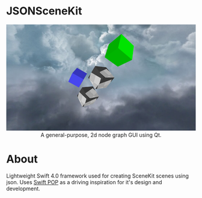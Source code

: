 # JSONSceneKit

<p align="center">
  <img src="https://github.com/PJCSpencer/JSONSceneKit/blob/master/thumbnail.png" alt="JSONSceneKit Sample App"/>
  A general-purpose, 2d node graph GUI using Qt.
</p>

# About
Lightweight Swift 4.0 framework used for creating SceneKit scenes using json. Uses <a href="https://developer.apple.com/videos/play/wwdc2015/408/" target="_blank">Swift POP</a> as a driving inspiration for it's design and development.
